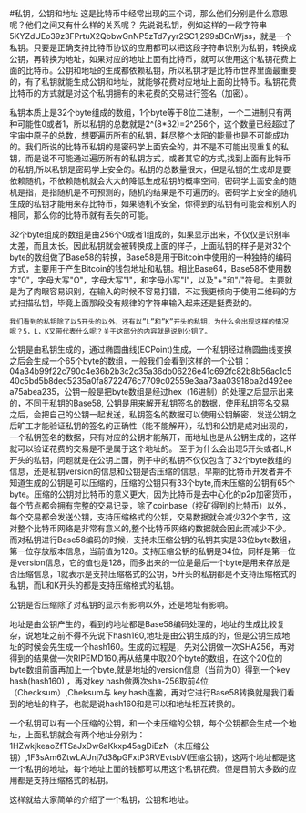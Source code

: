 #私钥，公钥和地址 这是比特币中经常出现的三个词，那么他们分别是什么意思呢？他们之间又有什么样的关系呢？ 先说说私钥，例如这样的一段字符串5KYZdUEo39z3FPrtuX2QbbwGnNP5zTd7yyr2SC1j299sBCnWjss，就是一个私钥。只要是正确支持比特币协议的应用都可以把这段字符串识别为私钥，转换成公钥，再转换为地址，如果对应的地址上面有比特币，就可以使用这个私钥花费上面的比特币。公钥和地址的生成都依赖私钥，所以私钥才是比特币世界里面最重要的，有了私钥就能生成公钥和地址，就能够花费对应地址上面的比特币。私钥花费比特币的方式就是对这个私钥拥有的未花费的交易进行签名（加密）。

私钥本质上是32个byte组成的数组，1个byte等于8位二进制，一个二进制只有两种可能性0或者1，所以私钥的总数就是2^(8*32)=2^256个，这个数量已经超过了宇宙中原子的总数，想要遍历所有的私钥，耗尽整个太阳的能量也是不可能成功的。我们所说的比特币私钥的是密码学上面安全的，并不是不可能出现重复的私钥，而是说不可能通过遍历所有的私钥方式，或者其它的方式,找到上面有比特币的私钥,所以私钥是密码学上安全的。私钥的总数量很大，但是私钥的生成却是要依赖随机，不依赖随机就会大大的降低生成私钥的概率空间，密码学上面安全的随机是指，是指随机是不可预测的，随机的结果是不可遍历的。密码学上安全的随机生成的私钥才能用来存比特币，如果随机不安全，你得到的私钥有可能会和别人的相同，那么你的比特币就有丢失的可能。

32个byte组成的数组是由256个0或者1组成的，如果显示出来，不仅仅是识别率太差，而且太长。因此私钥就会被转换成上面的样子，上面私钥的样子是对32个byte的数组做了Base58的转换，Base58是用于Bitcoin中使用的一种独特的编码方式，主要用于产生Bitcoin的钱包地址和私钥。相比Base64，Base58不使用数字"0"，字母大写"O"，字母大写"I"，和字母小写"l"，以及"+"和"/"符号。主要就是为了肉眼容易识别，在输入的时候不容易打错，不过我更倾向于使用二维码的方式扫描私钥，毕竟上面那段没有规律的字符串输入起来还是挺费劲的。

```
我们看到的私钥除了以5开头的以外，还有以”L”和”K”开头的私钥，为什么会出现这样的情况呢？5，L，K又带代表什么呢？关于这部分的内容就是说到公钥了。
```

公钥是由私钥生成的，通过椭圆曲线(ECPoint)生成，一个私钥经过椭圆曲线变换之后会生成一个65个byte的数组，一般我们会看到这样的一个公钥：04a34b99f22c790c4e36b2b3c2c35a36db06226e41c692fc82b8b56ac1c540c5bd5b8dec5235a0fa8722476c7709c02559e3aa73aa03918ba2d492eea75abea235，公钥一般是把byte数组是经过hex（16进制）的处理之后显示出来的，不同于私钥的Base58, 公钥是用来解开私钥签名的数据，使用私钥签名交易之后，会把自己的公钥一起发送，私钥签名的数据可以使用公钥解密，发送公钥之后旷工才能验证私钥的签名的正确性（能不能解开），私钥和公钥是成对出现的，一个私钥签名的数据，只有对应的公钥才能解开，而地址也是从公钥生成的，这样就可以验证花费的交易是不是属于这个地址的。 至于为什么会出现5开头或者L,K开头的私钥，问题就是在公钥上面，例子中的私钥不仅仅包含了32个byte数组的信息，还是私钥version的信息和公钥是否压缩的信息，早期的比特币开发者并不知道生成的公钥是可以压缩的，压缩的公钥只有33个byte,而未压缩的公钥有65个byte。压缩的公钥对比特币的意义更大，因为比特币是去中心化的p2p加密货币，每个节点都会拥有完整的交易记录，除了coinbase（挖矿得到的比特币）以外，每个交易都会发送公钥，支持压缩格式的公钥，交易数据就会减少32个字节，这对整个比特币网络是非常有意义的,整个比特币网络的数据就会因此而减少不少。而对私钥进行Base58编码的时候，支持未压缩公钥的私钥其实是33位byte数组，第一位存放版本信息，当前值为128。支持压缩公钥的私钥是34位，同样是第一位是version信息，它的值也是128，而多出来的一位是最后一个byte是用来存放是否压缩信息，1就表示是支持压缩格式的公钥，5开头的私钥都是不支持压缩格式的私钥，而L和K开头的都是支持压缩格式的私钥。

公钥是否压缩除了对私钥的显示有影响以外，还是地址有影响。

地址是由公钥产生的，看到的地址都是Base58编码处理的，地址的生成比较复杂，说地址之前不得不先说下hash160,地址是由公钥生成的的，但是公钥生成地址的时候会先生成一个hash160。生成的过程是，先对公钥做一次SHA256，再对得到的结果做一次RIPEMD160,再从结果中取20个byte的数组，在这个20位的byte数组前面再加上一个byte,就是地址的version信息（当前为0）得到一个key hash(hash160) ，再对key hash做两次sha-256取前4位（Checksum）,Cheksum与 key hash连接，再对它进行Base58转换就是我们看到的地址的样子，也就是说hash160和是可以和地址相互转换的。

一个私钥可以有一个压缩的公钥，和一个未压缩的公钥，每个公钥都会生成一个地址，上面私钥就会有两个地址分别为：1HZwkjkeaoZfTSaJxDw6aKkxp45agDiEzN（未压缩公钥）,1F3sAm6ZtwLAUnj7d38pGFxtP3RVEvtsbV(压缩公钥)，这两个地址都是这一个私钥的地址，每个地址上面的钱都可以用这个私钥花费。但是目前大多数的应用都是支持压缩格式的私钥。

这样就给大家简单的介绍了一个私钥，公钥和地址。
